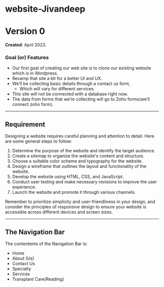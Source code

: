 # website-Jivandeep


# Version 0

**Created**: April 2023.

### Goal (or) Features

* Our first goal of creating our web site is to clone our existing website which is in Wordpress.
* Revamp that site a bit for a better UI and UX.
* We’ll be collecting basic details through a contact us form,
  * Which will vary for different services.
* This site will not be connected with a database right now.
* The data from forms that we’re collecting will go to Zoho forms(we’ll connect zoho form).

---

## Requirement

Designing a website requires careful planning and attention to detail. Here are some general steps to follow:

1. Determine the purpose of the website and identify the target audience.
2. Create a sitemap to organize the website's content and structure.
3. Choose a suitable color scheme and typography for the website.
4. Design a wireframe that outlines the layout and functionality of the website.
5. Develop the website using HTML, CSS, and JavaScript.
6. Conduct user testing and make necessary revisions to improve the user experience.
7. Launch the website and promote it through various channels.

Remember to prioritize simplicity and user-friendliness in your design, and consider the principles of responsive design to ensure your website is accessible across different devices and screen sizes.

---

## The Navigation Bar

The contentents of the Navigation Bar is:

- Home
- About (Us)
- Contact Us
- Specialty
- Services
- Transplant Care(Reading)
